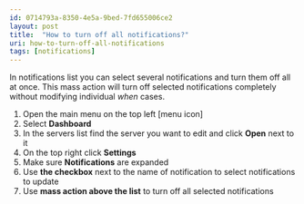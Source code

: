 ```yaml
---
id: 0714793a-8350-4e5a-9bed-7fd655006ce2
layout: post
title:  "How to turn off all notifications?"
uri: how-to-turn-off-all-notifications
tags: [notifications]
---
```


In notifications list you can select several notifications and turn them off all at once. This mass action will turn off selected notifications completely without modifying individual _when_ cases.

<!-- more -->

1.  Open the main menu on the top left \[menu icon\]
2.  Select **Dashboard**
3.  In the servers list find the server you want to edit and click **Open** next to it
4.  On the top right click **Settings**
5.  Make sure **Notifications** are expanded
6.  Use **the checkbox** next to the name of notification to select notifications to update
7.  Use **mass action above the list** to turn off all selected notifications